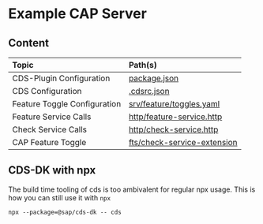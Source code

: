 # Example CAP Server

## Content

| Topic                        | Path(s)                                                      |
| :--------------------------- | :----------------------------------------------------------- |
| CDS-Plugin Configuration     | [package.json](./package.json)                               |
| CDS Configuration            | [.cdsrc.json](./.cdsrc.json)                                 |
| Feature Toggle Configuration | [srv/feature/toggles.yaml](./srv/feature/toggles.yaml)       |
| Feature Service Calls        | [http/feature-service.http](./http/feature-service.http)     |
| Check Service Calls          | [http/check-service.http](./http/check-service.http)         |
| CAP Feature Toggle           | [fts/check-service-extension](./fts/check-service-extension) |

## CDS-DK with npx

The build time tooling of cds is too ambivalent for regular npx usage. This is how you can still use it with `npx`

```
npx --package=@sap/cds-dk -- cds
```
